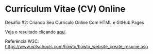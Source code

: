 # Curriculum Vitae (CV) Online
Desafio #2: Criando Seu Currículo Online Com HTML e GitHub Pages

Veja o resultado clicando [aqui](https://jadecoelho.github.io/projeto-cv/).

Referência W3C: https://www.w3schools.com/howto/howto_website_create_resume.asp
